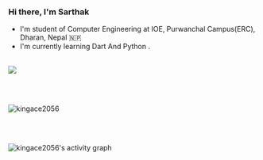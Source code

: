 ### Hi there, I'm Sarthak


- I'm student of Computer Engineering at IOE, Purwanchal Campus(ERC), Dharan, Nepal 🇳🇵
- I'm currently learning Dart And Python . 

<br />


 <img align="center" src="https://github-readme-stats.vercel.app/api/top-langs/?username=kingace2056&layout=compact&theme=dark" />

<br/><br/>
<p><img align="center" src="https://github-readme-streak-stats.herokuapp.com/?user=kingace2056&theme=dark" alt="kingace2056" /></p>
<br/><br/>

<p><img align="center" src="https://activity-graph.herokuapp.com/graph?username=kingace2056&theme=dracula" alt="kingace2056's activity graph" /></p>
<br>
